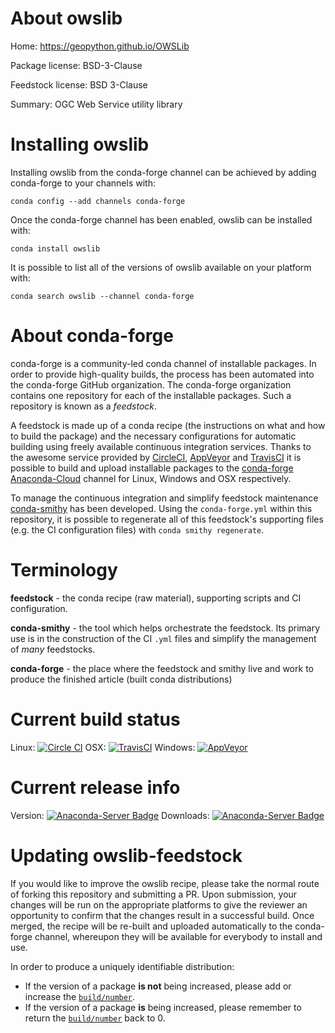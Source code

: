 About owslib
============

Home: https://geopython.github.io/OWSLib

Package license: BSD-3-Clause

Feedstock license: BSD 3-Clause

Summary: OGC Web Service utility library



Installing owslib
=================

Installing owslib from the conda-forge channel can be achieved by adding conda-forge to your channels with:

```
conda config --add channels conda-forge
```

Once the conda-forge channel has been enabled, owslib can be installed with:

```
conda install owslib
```

It is possible to list all of the versions of owslib available on your platform with:

```
conda search owslib --channel conda-forge
```


About conda-forge
=================

conda-forge is a community-led conda channel of installable packages.
In order to provide high-quality builds, the process has been automated into the
conda-forge GitHub organization. The conda-forge organization contains one repository 
for each of the installable packages. Such a repository is known as a *feedstock*.

A feedstock is made up of a conda recipe (the instructions on what and how to build
the package) and the necessary configurations for automatic building using freely
available continuous integration services. Thanks to the awesome service provided by
[CircleCI](https://circleci.com/), [AppVeyor](http://www.appveyor.com/)
and [TravisCI](https://travis-ci.org/) it is possible to build and upload installable
packages to the [conda-forge](https://anaconda.org/conda-forge)
[Anaconda-Cloud](http://docs.anaconda.org/) channel for Linux, Windows and OSX respectively.

To manage the continuous integration and simplify feedstock maintenance
[conda-smithy](http://github.com/conda-forge/conda-smithy) has been developed.
Using the ``conda-forge.yml`` within this repository, it is possible to regenerate all of
this feedstock's supporting files (e.g. the CI configuration files) with ``conda smithy regenerate``.


Terminology
===========

**feedstock** - the conda recipe (raw material), supporting scripts and CI configuration.

**conda-smithy** - the tool which helps orchestrate the feedstock.
                   Its primary use is in the construction of the CI ``.yml`` files
                   and simplify the management of *many* feedstocks.

**conda-forge** - the place where the feedstock and smithy live and work to
                  produce the finished article (built conda distributions)

Current build status
====================

Linux: [![Circle CI](https://circleci.com/gh/conda-forge/owslib-feedstock.svg?style=svg)](https://circleci.com/gh/conda-forge/owslib-feedstock)
OSX: [![TravisCI](https://travis-ci.org/conda-forge/owslib-feedstock.svg?branch=master)](https://travis-ci.org/conda-forge/owslib-feedstock) 
Windows: [![AppVeyor](https://ci.appveyor.com/api/projects/status/github/conda-forge/owslib-feedstock?svg=True)](https://ci.appveyor.com/project/conda-forge/owslib-feedstock/branch/master)

Current release info
====================
Version: [![Anaconda-Server Badge](https://anaconda.org/conda-forge/owslib/badges/version.svg)](https://anaconda.org/conda-forge/owslib)
Downloads: [![Anaconda-Server Badge](https://anaconda.org/conda-forge/owslib/badges/downloads.svg)](https://anaconda.org/conda-forge/owslib)


Updating owslib-feedstock
=========================

If you would like to improve the owslib recipe, please take the normal
route of forking this repository and submitting a PR. Upon submission, your changes will
be run on the appropriate platforms to give the reviewer an opportunity to confirm that the
changes result in a successful build. Once merged, the recipe will be re-built and uploaded
automatically to the conda-forge channel, whereupon they will be available for everybody to
install and use.

In order to produce a uniquely identifiable distribution:
 * If the version of a package **is not** being increased, please add or increase
   the [``build/number``](http://conda.pydata.org/docs/building/meta-yaml.html#build-number-and-string). 
 * If the version of a package **is** being increased, please remember to return
   the [``build/number``](http://conda.pydata.org/docs/building/meta-yaml.html#build-number-and-string)
   back to 0.
